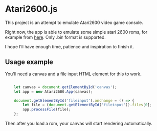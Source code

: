 # Atari2600.js

This project is an attempt to emulate Atari2600 video game console.

Right now, the app is able to emulate some simple atari 2600 roms, for example from [here](http://khryssun.free.fr/programming_code.html#Sources_Background). Only .bin format is supported.

I hope I'll have enough time, patience and inspiration to finish it.

## Usage example

You'll need a canvas and a file input HTML element for this to work.

```js

    let canvas = document.getElementById('canvas');
    let app = new Atari2600.App(canvas);

    document.getElementById('fileinput').onchange = () => {
        let file = (document.getElementById('fileinput')).files[0];
        app.processFile(file);
    };

```

Then after you load a rom, your canvas will start rendering automatically.
